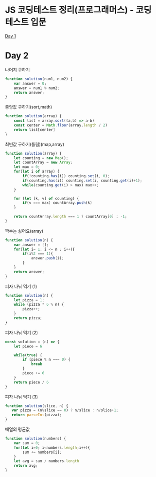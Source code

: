 # JS 코딩테스트 정리(프로그래머스) - 코딩테스트 입문

[Day 1](https://github.com/se6in/JS-cording-test-programmers-/blob/main/Day1.md)
# Day 2

나머지 구하기
```js
function solution(num1, num2) {
    var answer = 0;
    answer = num1 % num2; 
    return answer;
}
```
중앙값 구하기(sort,math)
```js
function solution(array) {
    const list = array.sort((a,b) => a-b)
    const center = Math.floor(array.length / 2)
    return list[center]
}
```
최빈값 구하기(틀림)(map,array)
```js
function solution(array) {
    let counting = new Map();
    let countArray = new Array;
    let max = 0;
    for(let i of array) {
        if(!counting.has(i)) counting.set(i, 0);
        if(counting.has(i)) counting.set(i, counting.get(i)+1);
        while(counting.get(i) > max) max++;
    }

    for (let [k, v] of counting) {
        if(v === max) countArray.push(k)
    }
    
    return countArray.length === 1 ? countArray[0] : -1;
}
```
짝수는 싫어요(array)
```js
function solution(n) {
    var answer = [];
    for(let i= 1; i <= n ; i++){
        if(i%2 === 1){
            answer.push(i);
        }
    }
    return answer;
}
```
피자 나눠 먹기 (1)
```js
function solution(n) {
    let pizza = 1;
    while (pizza * 6 % n) {
        pizza++;
    }
    return pizza;
}
```
피자 나눠 먹기 (2)
```js
const solution = (n) => {
    let piece = 6

    while(true) {
        if (piece % n === 0) {
            break
        }
        piece += 6
    }
    return piece / 6
}
```
피자 나눠 먹기 (3)
```js
function solution(slice, n) {
   var pizza = (n%slice == 0) ? n/slice : n/slice+1;
   return parseInt(pizza);
}
```
배열의 평균값
```js
function solution(numbers) {
    var sum = 0;
    for(let i=0; i<numbers.length;i++){
        sum += numbers[i];
    }
    let avg = sum / numbers.length
    return avg;
}
```
